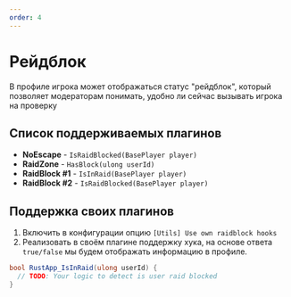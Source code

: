```yaml
---
order: 4
---
```


# Рейдблок

В профиле игрока может отображаться статус "рейдблок", который позволяет модераторам понимать, удобно ли сейчас вызывать игрока на проверку

## Список поддерживаемых плагинов
- **NoEscape** - `IsRaidBlocked(BasePlayer player)`
- **RaidZone** - `HasBlock(ulong userId)`
- **RaidBlock #1** - `IsInRaid(BasePlayer player)`
- **RaidBlock #2** - `IsRaidBlocked(BasePlayer player)`

## Поддержка своих плагинов
1. Включить в конфигурации опцию `[Utils] Use own raidblock hooks`
2. Реализовать в своём плагине поддержку хука, на основе ответа `true/false` мы будем отображать информацию в профиле.


```csharp
bool RustApp_IsInRaid(ulong userId) {
  // TODO: Your logic to detect is user raid blocked
}
```